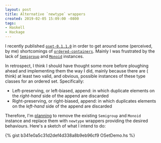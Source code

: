 ```yaml
---
layout: post
title: Alternative `newtype` wrappers
created: 2019-02-05 15:09:00 -0800
tags:
- Haskell
- Hackage
---
```

I recently published [`oset-0.1.1.0`][oset-0.1.1.0] in order to get around some (perceived, by me) shortcomings of [`ordered-containers`][ordered-containers]. Mainly I was frustrated by the lack of [`Semigroup`][semigroup] and [`Monoid`][monoid] instances.

In retrospect, I think I should have thought some more before ploughing ahead and implementing them the way I did, mainly because there are ( think) at least two valid, and obvious, possible instances of these type classes for an ordered set. Specifically:

* Left-preserving, or left-biased, append: in which duplicate elements on the _right-hand_ side of the append are discarded
* Right-preserving, or right-biased, append: in which duplicates elements on the _left-hand_ side of the append are discarded

Therefore, I'm [planning][issue] to remove the existing `Semigroup` and `Monoid` instance and replace them with `newtype` wrappers providing the desired behaviours. Here's a sketch of what I intend to do:

{% gist b341e0a5c31d2def4d338a8b9eb96cf9 OSetDemo.hs %}

[issue]: https://github.com/rcook/oset/issues/2
[monoid]: https://www.stackage.org/haddock/lts-13.6/base-4.12.0.0/Prelude.html#t:Monoid
[ordered-containers]: https://hackage.haskell.org/package/ordered-containers
[oset-0.1.1.0]: http://hackage.haskell.org/package/oset-0.1.1.0
[semigroup]: https://www.stackage.org/haddock/lts-13.6/base-4.12.0.0/Prelude.html#t:Semigroup
